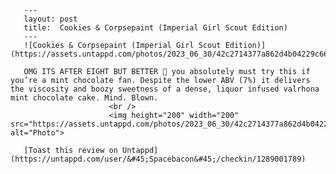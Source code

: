 
       ---
       layout: post
       title:  Cookies & Corpsepaint (Imperial Girl Scout Edition)
       ---
       ![Cookies & Corpsepaint (Imperial Girl Scout Edition)](https://assets.untappd.com/photos/2023_06_30/42c2714377a862d4b04229c665e0f8c5_200x200.jpg)

       OMG ITS AFTER EIGHT BUT BETTER 🤤 you absolutely must try this if you’re a mint chocolate fan. Despite the lower ABV (7%) it delivers the viscosity and boozy sweetness of a dense, liquor infused valrhona mint chocolate cake. Mind. Blown.
						  <br />
						  <img height="200" width="200" src="https://assets.untappd.com/photos/2023_06_30/42c2714377a862d4b04229c665e0f8c5_200x200.jpg" alt="Photo">         
						
       [Toast this review on Untappd](https://untappd.com/user/&#45;Spacebacon&#45;/checkin/1289001789)
       